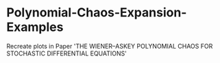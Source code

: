 # Polynomial-Chaos-Expansion-Examples
Recreate plots in Paper 'THE WIENER–ASKEY POLYNOMIAL CHAOS FOR STOCHASTIC DIFFERENTIAL EQUATIONS'
